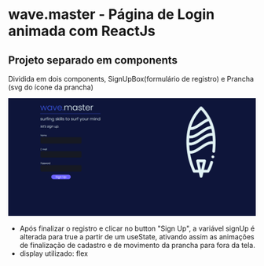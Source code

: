 # wave.master - Página de Login animada com ReactJs
## Projeto separado em components

Dividida em dois components, SignUpBox(formulário de registro) e Prancha (svg do ícone da prancha)

![](finalscreen.png)

- Após finalizar o registro e clicar no button "Sign Up", a variável signUp é alterada para true a partir de um useState, ativando assim as animações de finalização de cadastro e de movimento da prancha para fora da tela.
- display utilizado: flex
